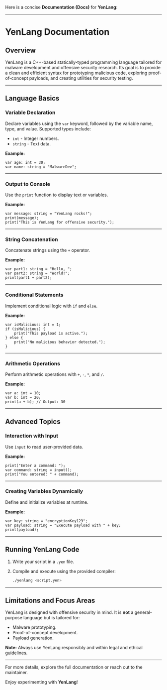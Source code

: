 Here is a concise **Documentation (Docs)** for **YenLang**:

---

# YenLang Documentation

## Overview

YenLang is a C++-based statically-typed programming language tailored for malware development and offensive security research. Its goal is to provide a clean and efficient syntax for prototyping malicious code, exploring proof-of-concept payloads, and creating utilities for security testing.

---

## Language Basics

### Variable Declaration

Declare variables using the `var` keyword, followed by the variable name, type, and value. Supported types include:

- `int` - Integer numbers.
- `string` - Text data.

**Example:**

```yen
var age: int = 30;
var name: string = "MalwareDev";
```

---

### Output to Console

Use the `print` function to display text or variables.

**Example:**

```yen
var message: string = "YenLang rocks!";
print(message);
print("This is YenLang for offensive security.");
```

---

### String Concatenation

Concatenate strings using the `+` operator.

**Example:**

```yen
var part1: string = "Hello, ";
var part2: string = "World!";
print(part1 + part2);
```

---

### Conditional Statements

Implement conditional logic with `if` and `else`.

**Example:**

```yen
var isMalicious: int = 1;
if (isMalicious) {
    print("This payload is active.");
} else {
    print("No malicious behavior detected.");
}
```

---

### Arithmetic Operations

Perform arithmetic operations with `+`, `-`, `*`, and `/`.

**Example:**

```yen
var a: int = 10;
var b: int = 20;
print(a + b); // Output: 30
```

---

## Advanced Topics

### Interaction with Input

Use `input` to read user-provided data.

**Example:**

```yen
print("Enter a command: ");
var command: string = input();
print("You entered: " + command);
```

---

### Creating Variables Dynamically

Define and initialize variables at runtime.

**Example:**

```yen
var key: string = "encryptionKey123";
var payload: string = "Execute payload with " + key;
print(payload);
```

---

## Running YenLang Code

1. Write your script in a `.yen` file.
2. Compile and execute using the provided compiler:

   ```bash
   ./yenlang <script.yen>
   ```

---

## Limitations and Focus Areas

YenLang is designed with offensive security in mind. It is **not** a general-purpose language but is tailored for:

- Malware prototyping.
- Proof-of-concept development.
- Payload generation.

**Note:** Always use YenLang responsibly and within legal and ethical guidelines.

---

For more details, explore the full documentation or reach out to the maintainer.

Enjoy experimenting with **YenLang**!